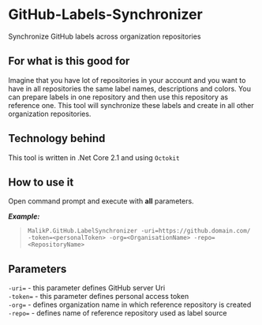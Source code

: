 # GitHub-Labels-Synchronizer
Synchronize GitHub labels across organization repositories

## For what is this good for
Imagine that you have lot of repositories in your account and you want to have in all repositories the same label names, descriptions and colors. You can prepare labels in one repository and then use this repository as reference one. This tool will synchronize these labels and create in all other organization repositories.

## Technology behind
This tool is written in .Net Core 2.1 and using `Octokit`

## How to use it
Open command prompt and execute with **all** parameters.

**_Example:_**
> `MalikP.GitHub.LabelSynchronizer -uri=https://github.domain.com/ -token=<personalToken> -org=<OrganisationName> -repo=<RepositoryName>` 


## Parameters
`-uri=` - this parameter defines GitHub server Uri <br/>
`-token=` - this parameter defines personal access token <br/>
`-org=` - defines organization name in which reference repository is created <br/>
`-repo=` - defines name of reference repository used as label source <br/>
